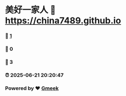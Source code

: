 # 美好一家人 :link: https://china7489.github.io 
### :page_facing_up: [1](https://china7489.github.io/tag.html) 
### :speech_balloon: 0 
### :hibiscus: 3 
### :alarm_clock: 2025-06-21 20:20:47 
### Powered by :heart: [Gmeek](https://github.com/Meekdai/Gmeek)
